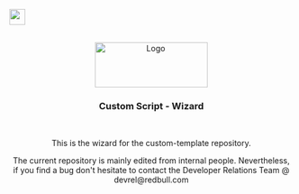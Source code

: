 <div id="top"></div>

<a href="https://jobs.redbull.com"><img src="https://res.cloudinary.com/hva8bfgwe/image/upload/v1639940748/github/Jobs_d4eglr.svg" height="28" /></a>

<!-- PROJECT LOGO -->
<br />
<div align="center">
  <a href="https://github.com/github_username/repo_name">
    <img src="https://resources.redbull.com/logos/redbullcom/v3/redbullcom-logo.svg" alt="Logo" width="200" height="80">
  </a>

<h3 align="center">Custom Script - Wizard</h3>
<br />
<p>
  This is the wizard for the custom-template repository. 
</p>
<p>
  The current repository is mainly edited from internal people. Nevertheless, if you find a bug don't hesitate to contact the Developer Relations Team @ devrel@redbull.com
</p>